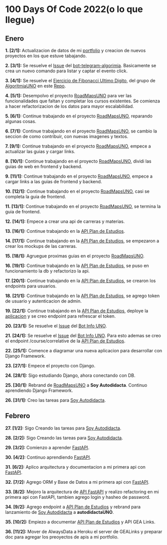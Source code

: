 # 100 Days Of Code 2022(o lo que llegue)

## Enero
**1. [2/1]:** Actualizacion de datos de mi [portfolio](https://github.com/IgnaGarcia/PortfolioReact) y creacion de nuevos proyectos en los que estuve tabajando.

**2. [3/1]:** Se resuelve el [Issue](https://github.com/gnuno/bot-tg-algoritmia/issues/4) del [bot-telegram-algorimia](https://github.com/gnuno/bot-tg-algoritmia). Basicamente se crea un nuevo comando para listar y captar el evento click.

**3. [4/1]:** Se resuelve el [Ejercicio de Fibonacci Ultimo Digito](https://github.com/IgnaGarcia/AlgoritmiaUNO/blob/main/7-FibonacciUltimoDigito/README.md), del grupo de [AlgoritmiaUNO](https://t.me/algoritmiaUNO) en este [Repo](https://github.com/IgnaGarcia/AlgoritmiaUNO?organization=IgnaGarcia&organization=IgnaGarcia).

**4. [5/1]:** Desempolvo el proyecto [RoadMapsUNO](https://github.com/gnuno/web-guides-uno) para ver las funcionalidades que faltan y completar los cursos existentes. Se comienza a hacer refactorizacion de los datos para mayor escalabilidad.

**5. [6/1]:** Continue trabajando en el proyecto [RoadMapsUNO](https://github.com/gnuno/web-guides-uno), reparando algunas cosas.

**6. [7/1]:** Continue trabajando en el proyecto [RoadMapsUNO](https://github.com/gnuno/web-guides-uno), se cambio la seccion de como contribuir, con nuevas imagenes y textos.

**7. [9/1]:** Continue trabajando en el proyecto [RoadMapsUNO](https://github.com/gnuno/web-guides-uno), empece a actualizar las guias y cargar links.

**8. [10/1]:** Continue trabajando en el proyecto [RoadMapsUNO](https://github.com/gnuno/web-guides-uno), dividi las guias de web en frontend y backend.

**9. [11/1]:** Continue trabajando en el proyecto [RoadMapsUNO](https://github.com/gnuno/web-guides-uno), empece a cargar links a las guias de frontend y backend.

**10. [12/1]:** Continue trabajando en el proyecto [RoadMapsUNO](https://github.com/gnuno/web-guides-uno), casi se completa la guia de frontend.

**11. [13/1]:** Continue trabajando en el proyecto [RoadMapsUNO](https://github.com/gnuno/web-guides-uno), se termina la guia de frontend.

**12. [14/1]:** Empece a crear una api de carreras y materias.

**13. [16/1]:** Continue trabajando en la [API Plan de Estudios](https://github.com/gnuno/api-plan-de-estudios).

**14. [17/1]:** Continue trabajando en la [API Plan de Estudios](https://github.com/gnuno/api-plan-de-estudios), se empezaron a crear los mockups de las carreras.

**15. [18/1]:** Agruegue proximas guias en el proyecto [RoadMapsUNO](https://github.com/gnuno/web-guides-uno).

**16. [19/1]:** Continue trabajando en la [API Plan de Estudios](https://github.com/gnuno/api-plan-de-estudios), se puso en funcionamiento la db y refactorizo la api.

**17. [20/1]:** Continue trabajando en la [API Plan de Estudios](https://github.com/gnuno/api-plan-de-estudios), se crearon los endpoints para usuarios.

**18. [21/1]:** Continue trabajando en la [API Plan de Estudios](https://github.com/gnuno/api-plan-de-estudios), se agrego token de usuario y autenticacion de admin.

**19. [22/1]:** Continue trabajando en la [API Plan de Estudios](https://github.com/gnuno/api-plan-de-estudios), deploye la [aplicacion](https://api-plan-de-estudios.herokuapp.com/) y se creo endpoint para refrescar el token.

**20. [23/1]:** Se resuelve el [Issue](https://github.com/gnuno/bot-info-uno/issues/25) del [Bot Info UNO](https://github.com/gnuno/bot-info-uno).

**21. [24/1]:** Se resuelve el [Issue](https://github.com/gnuno/bot-info-uno/issues/29) del [Bot Info UNO](https://github.com/gnuno/bot-info-uno). Para esto ademas se creo el endpoint /course/correlative de la [API Plan de Estudios](https://github.com/gnuno/api-plan-de-estudios).

**22. [25/1]:** Comence a diagramar una nueva aplicacion para desarrollar con Django Framework.

**23. [27/1]:** Empece el proyecto con Django.

**24. [28/1]:** Sigo estudiando Django, ahora conectando con DB.

**25. [30/1]:** Rebrand de [RoadMapsUNO](https://github.com/gnuno/web-guides-uno) a **Soy Autodidacta**. Continuo aprendiendo Django Framework.

**26. [31/1]:** Creo las tareas para [Soy Autodidacta](https://github.com/gnuno/web-guides-uno).

## Febrero
**27. [1/2]:** Sigo Creando las tareas para [Soy Autodidacta](https://github.com/gnuno/web-guides-uno).

**28. [2/2]:** Sigo Creando las tareas para [Soy Autodidacta](https://github.com/gnuno/web-guides-uno).

**29. [3/2]:** Comienzo a aprender [FastAPI](https://github.com/IgnaGarcia/lifemanager-api).

**30. [4/2]:** Continuo aprendiendo [FastAPI](https://github.com/IgnaGarcia/lifemanager-api).

**31. [6/2]:** Aplico arquitectura y documentacion a mi primera api con [FastAPI](https://github.com/IgnaGarcia/lifemanager-api).

**32. [7/2]:** Agrego ORM y Base de Datos a mi primera api con [FastAPI](https://github.com/IgnaGarcia/lifemanager-api).

**33. [8/2]:** Mejoro la arquitectura de [API FastAPI](https://github.com/IgnaGarcia/lifemanager-api) y realizo refactoring en mi primera api con FastAPI, tambien agrego login y hasheo de password.

**34. [9/2]:** Agrego endpoint a [API Plan de Estudios](https://github.com/gnuno/api-plan-de-estudios) y rebrand para lanzamiento de [Soy Autodidacta](https://github.com/gnuno/web-guides-uno) a **autodidactaUNO**.

**35. [10/2]:** Empiezo a documentar [API Plan de Estudios](https://github.com/gnuno/api-plan-de-estudios) y API GEA Links.

**36. [11/2]:** Mover de AlwaysData a Heroku el server de GEALinks y preparar doc para agregar los preoyectos de apis a mi portfolio.